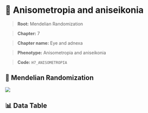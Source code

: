 # 🧪 Anisometropia and aniseikonia

> **Root:** Mendelian Randomization

> **Chapter:** 7  

> **Chapter name:** Eye and adnexa

> **Phenotype:** Anisometropia and aniseikonia  

> **Code:** `H7_ANISOMETROPIA`

## 🧬 Mendelian Randomization  

<img src="/MR/Figures/Forward/H7_ANISOMETROPIA.png"/>

## 📊 Data Table

<CsvTableMRF src="/MR/Data/Forward/H7_ANISOMETROPIA.csv"/>

